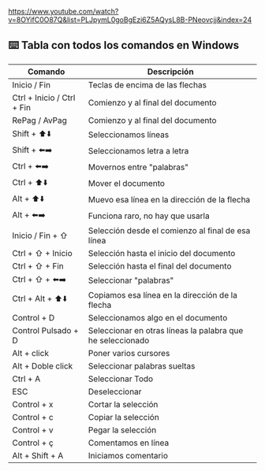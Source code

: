 https://www.youtube.com/watch?v=8OYifC0O87Q&list=PLJpymL0goBgEzi6Z5AQysL8B-PNeovcjj&index=24 


## ⌨️ Tabla con todos los comandos en Windows

| Comando | Descripción |
|---------|-------------|
| Inicio / Fin                  | Teclas de encima de las flechas |
| Ctrl + Inicio / Ctrl + Fin    | Comienzo y al final del documento |
| RePag / AvPag                 | Comienzo y al final del documento |
| Shift + ⬆️⬇️                    | Seleccionamos líneas  |
| Shift + ⬅️➡️                    | Seleccionamos letra a letra  |
| Ctrl + ⬅️➡️                    | Movernos entre "palabras"  |
| Ctrl + ⬆️⬇️                    | Mover el documento |
| Alt + ⬆️⬇️                     | Muevo esa línea en la dirección de la flecha |
| Alt + ⬅️➡️                     | Funciona raro, no hay que usarla |
| Inicio / Fin + ⇧              | Selección desde el comienzo al final de esa línea |
| Ctrl + ⇧ + Inicio             | Selección hasta el inicio del documento |
| Ctrl + ⇧ + Fin                | Selección hasta el final del documento |
| Ctrl + ⇧ + ⬅️➡️                | Seleccionar "palabras"  |
| Ctrl + Alt + ⬆️⬇️                | Copiamos esa línea en la dirección de la flecha |
| Control + D                   | Seleccionamos algo en el documento |
| Control Pulsado + D           | Seleccionar en otras líneas la palabra que he seleccionado |
| Alt + click  | Poner varios cursores |
| Alt + Doble click  | Seleccionar palabras sueltas |
| Ctrl + A  | Seleccionar Todo |
| ESC  | Deseleccionar |
| Control + x  | Cortar la selección |
| Control + c  | Copiar la selección |
| Control + v  | Pegar la selección |
| Control + ç  | Comentamos en línea |
| Alt + Shift + A  | Iniciamos comentario |
